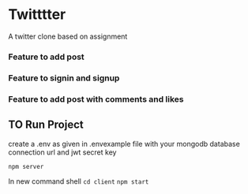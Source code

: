 # Twitttter
A twitter clone based on assignment 

### Feature to add post
### Feature to signin and signup 
### Feature to add post with comments and likes



## TO Run Project
create a .env as given in .envexample file with your mongodb database connection url and jwt secret key 

```npm server```

In new command shell
```cd client```
```npm start``` 
